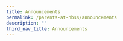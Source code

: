 ```yaml
---
title: Announcements
permalink: /parents-at-nbss/announcements
description: ""
third_nav_title: Announcements
---
```

